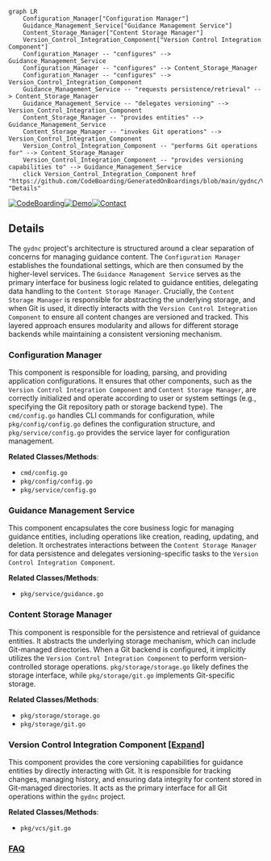```mermaid
graph LR
    Configuration_Manager["Configuration Manager"]
    Guidance_Management_Service["Guidance Management Service"]
    Content_Storage_Manager["Content Storage Manager"]
    Version_Control_Integration_Component["Version Control Integration Component"]
    Configuration_Manager -- "configures" --> Guidance_Management_Service
    Configuration_Manager -- "configures" --> Content_Storage_Manager
    Configuration_Manager -- "configures" --> Version_Control_Integration_Component
    Guidance_Management_Service -- "requests persistence/retrieval" --> Content_Storage_Manager
    Guidance_Management_Service -- "delegates versioning" --> Version_Control_Integration_Component
    Content_Storage_Manager -- "provides entities" --> Guidance_Management_Service
    Content_Storage_Manager -- "invokes Git operations" --> Version_Control_Integration_Component
    Version_Control_Integration_Component -- "performs Git operations for" --> Content_Storage_Manager
    Version_Control_Integration_Component -- "provides versioning capabilities to" --> Guidance_Management_Service
    click Version_Control_Integration_Component href "https://github.com/CodeBoarding/GeneratedOnBoardings/blob/main/gydnc/Version_Control_Integration_Component.md" "Details"
```

[![CodeBoarding](https://img.shields.io/badge/Generated%20by-CodeBoarding-9cf?style=flat-square)](https://github.com/CodeBoarding/CodeBoarding)[![Demo](https://img.shields.io/badge/Try%20our-Demo-blue?style=flat-square)](https://www.codeboarding.org/demo)[![Contact](https://img.shields.io/badge/Contact%20us%20-%20contact@codeboarding.org-lightgrey?style=flat-square)](mailto:contact@codeboarding.org)

## Details

The `gydnc` project's architecture is structured around a clear separation of concerns for managing guidance content. The `Configuration Manager` establishes the foundational settings, which are then consumed by the higher-level services. The `Guidance Management Service` serves as the primary interface for business logic related to guidance entities, delegating data handling to the `Content Storage Manager`. Crucially, the `Content Storage Manager` is responsible for abstracting the underlying storage, and when Git is used, it directly interacts with the `Version Control Integration Component` to ensure all content changes are versioned and tracked. This layered approach ensures modularity and allows for different storage backends while maintaining a consistent versioning mechanism.

### Configuration Manager
This component is responsible for loading, parsing, and providing application configurations. It ensures that other components, such as the `Version Control Integration Component` and `Content Storage Manager`, are correctly initialized and operate according to user or system settings (e.g., specifying the Git repository path or storage backend type). The `cmd/config.go` handles CLI commands for configuration, while `pkg/config/config.go` defines the configuration structure, and `pkg/service/config.go` provides the service layer for configuration management.


**Related Classes/Methods**:

- `cmd/config.go`
- `pkg/config/config.go`
- `pkg/service/config.go`


### Guidance Management Service
This component encapsulates the core business logic for managing guidance entities, including operations like creation, reading, updating, and deletion. It orchestrates interactions between the `Content Storage Manager` for data persistence and delegates versioning-specific tasks to the `Version Control Integration Component`.


**Related Classes/Methods**:

- `pkg/service/guidance.go`


### Content Storage Manager
This component is responsible for the persistence and retrieval of guidance entities. It abstracts the underlying storage mechanism, which can include Git-managed directories. When a Git backend is configured, it implicitly utilizes the `Version Control Integration Component` to perform version-controlled storage operations. `pkg/storage/storage.go` likely defines the storage interface, while `pkg/storage/git.go` implements Git-specific storage.


**Related Classes/Methods**:

- `pkg/storage/storage.go`
- `pkg/storage/git.go`


### Version Control Integration Component [[Expand]](./Version_Control_Integration_Component.md)
This component provides the core versioning capabilities for guidance entities by directly interacting with Git. It is responsible for tracking changes, managing history, and ensuring data integrity for content stored in Git-managed directories. It acts as the primary interface for all Git operations within the `gydnc` project.


**Related Classes/Methods**:

- `pkg/vcs/git.go`




### [FAQ](https://github.com/CodeBoarding/GeneratedOnBoardings/tree/main?tab=readme-ov-file#faq)